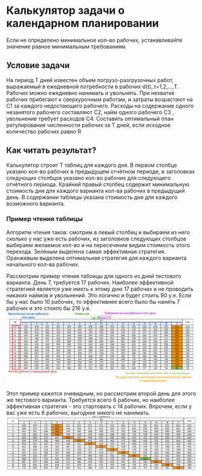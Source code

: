 # Калькулятор задачи о календарном планировании

Если не определено минимальное кол-во рабочих, устанавливайте значение равное минимальным требованиям.

## Условие задачи</summary>
  
  На период Т дней известен объем погрузо-разгрузочных работ,
выражаемый в ежедневной потребности в рабочих d(t), t=1,2,…,T. Рабочих
можно ежедневно нанимать и увольнять. При нехватке рабочих прибегают к
сверхурочным работам, и затраты возрастают на C1 за каждого
недостающего рабочего.
Расходы на содержание одного незанятого рабочего составляют C2,
найм одного рабочего C3 ,
увольнение требует расходов C4.
Составить оптимальный план регулирования численности рабочих за Т
дней, если исходное количество рабочих равно R
  


## Как читать результат?

Калькулятор строит T таблиц для каждого дня. В первом столбце указано кол-во рабочих в предыдущем отчётном периоде, в заголовках следующих столбцов указано кол-во рабочих для следующего отчётного периода. Крайний правый столбец содержит минимальную стоимость дня для каждого варианта кол-ва рабочих в предыдущий день. В содержании таблицы указана стоимость дня для каждого возможного варианта.

### Пример чтения таблицы
Алгоритм чтения таков: смотрим в левый столбец и выбираем из него сколько у нас уже есть рабочих, из заголовков следующих столбцов выбираем желаемое кол-во и на пересечении видим стоимость этого перехода. Зелёным выделена самая эффективная стратегия. Оранжевым выделена оптимальная стратегия для каждого варианта начального кол-ва рабочих.

Рассмотрим пример чтения табоицы для одного из дней тестового варианта.  День 7, требуется 17 рабочих. Наиболее эффективной стратегией является уже иметь к этому дню 17 рабочих и не проводить никаких наймов и увольнений. Это логично и будет стоить 90 у.е. Если бы у нас было 10 рабочих, то эффективнее всего было бы нанять 7 рабочих и это стоило бы 216 у.е.
![](https://github.com/L3odr0id/dynamic_programming_calendar_planning/blob/master/explanation.jpg)

Этот пример кажется очевидным, но рассмотрим второй день для этого же тестового варианта. Требуется всего 6 рабочих, но наиболее эффективная стратегия - это стартовать с 14 рабочих. Впрочем, если у вас уже есть 6 рабочих, выгоднее никого не нанимать.
![](https://github.com/L3odr0id/dynamic_programming_calendar_planning/blob/master/explanation2.png)
